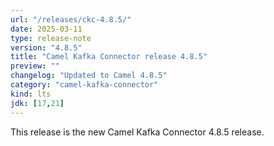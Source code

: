 ```yaml
---
url: "/releases/ckc-4.8.5/"
date: 2025-03-11
type: release-note
version: "4.8.5"
title: "Camel Kafka Connector release 4.8.5"
preview: ""
changelog: "Updated to Camel 4.8.5"
category: "camel-kafka-connector"
kind: lts
jdk: [17,21]
---
```


This release is the new Camel Kafka Connector 4.8.5 release.
